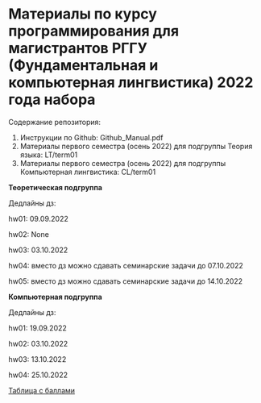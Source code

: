 # Материалы по курсу программирования для магистрантов РГГУ (Фундаментальная и компьютерная лингвистика) 2022 года набора

Содержание репозитория:

1. Инструкции по Github: Github_Manual.pdf
2. Материалы первого семестра (осень 2022) для подгруппы Теория языка: LT/term01
3. Материалы первого семестра (осень 2022) для подгруппы Компьютерная лингвистика: CL/term01

**Теоретическая подгруппа**

Дедлайны дз:

hw01: 09.09.2022

hw02: None

hw03: 03.10.2022

hw04: вместо дз можно сдавать семинарские задачи до 07.10.2022

hw05: вместо дз можно сдавать семинарские задачи до 14.10.2022

**Компьютерная подгруппа**

Дедлайны дз: 

hw01: 19.09.2022

hw02: 03.10.2022

hw03: 13.10.2022

hw04: 25.10.2022

[Таблица с баллами](https://docs.google.com/spreadsheets/d/1FotVIRBwCbvigkFsrpJCoVf_RX9PQy5T/edit?usp=sharing&ouid=101286824451590685803&rtpof=true&sd=true)
